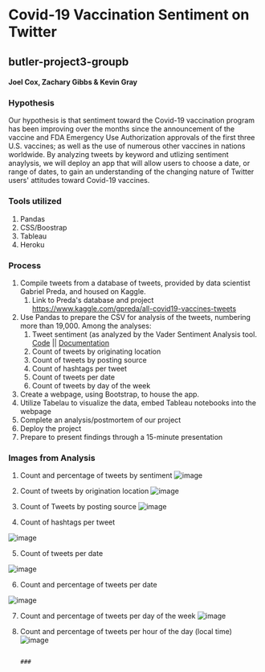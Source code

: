 # Covid-19 Vaccination Sentiment on Twitter
## butler-project3-groupb
#### Joel Cox, Zachary Gibbs & Kevin Gray

### Hypothesis

Our hypothesis is that sentiment toward the Covid-19 vaccination program has been improving over the months since the announcement of the vaccine and FDA Emergency Use Authorization approvals of the first three U.S. vaccines; as well as the use of numerous other vaccines in nations worldwide. 
By analyzing tweets by keyword and utlizing sentiment anaylysis, we will deploy an app that will allow users to choose a date, or range of dates, to gain an understanding of the changing nature of Twitter users' attitudes toward Covid-19 vaccines.

### Tools utilized

1. Pandas
1. CSS/Boostrap
1. Tableau
1. Heroku

### Process

1. Compile tweets from a database of tweets, provided by data scientist Gabriel Preda, and housed on Kaggle.
    1. Link to Preda's database and project https://www.kaggle.com/gpreda/all-covid19-vaccines-tweets
1. Use Pandas to prepare the CSV for analysis of the tweets, numbering more than 19,000. Among the analyses:
    1. Tweet sentiment (as analyzed by the Vader Sentiment Analysis tool. [Code](http://www.nltk.org/howto/sentiment.html) || [Documentation](http://www.nltk.org/_modules/nltk/sentiment/vader.html)
    1. Count of tweets by originating location
    1. Count of tweets by posting source
    1. Count of hashtags per tweet
    1. Count of tweets per date
    1. Count of tweets by day of the week
1. Create a webpage, using Bootstrap, to house the app.
1. Utilize Tabelau to visualize the data, embed Tableau notebooks into the webpage
1. Complete an analysis/postmortem of our project
1. Deploy the project
1. Prepare to present findings through a 15-minute presentation

### Images from Analysis

1. Count and percentage of tweets by sentiment
![image](https://user-images.githubusercontent.com/69219035/110036151-8df94280-7d0a-11eb-87ec-6590df8fd7e6.png)

1. Count of tweets by origination location 
![image](https://user-images.githubusercontent.com/69219035/110034724-cc8dfd80-7d08-11eb-8e10-86962e02c3bc.png)

1. Count of Tweets by posting source
![image](https://user-images.githubusercontent.com/69219035/110035292-78374d80-7d09-11eb-96e5-834a405ff310.png)

1. Count of hashtags per tweet

![image](https://user-images.githubusercontent.com/69219035/110035384-98670c80-7d09-11eb-95ef-f70ec596ff1c.png)

5. Count of tweets per date

![image](https://user-images.githubusercontent.com/69219035/110035553-d401d680-7d09-11eb-882a-aff9bf2088e9.png)
 
6. Count and percentage of tweets per date

![image](https://user-images.githubusercontent.com/69219035/110035781-14f9eb00-7d0a-11eb-90fc-ddb254821eed.png)

7. Count and percentage of tweets per day of the week
![image](https://user-images.githubusercontent.com/69219035/110035919-42469900-7d0a-11eb-848e-2a1e414b054c.png)

8. Count and percentage of tweets per hour of the day (local time)
![image](https://user-images.githubusercontent.com/69219035/110036013-61ddc180-7d0a-11eb-8227-a7a96f2f36c3.png)


                                                                                       ###




